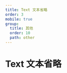 ```yaml
---
title: Text 文本省略
order: 3
mobile: true
group:
  title: 其他
  order: 10
  path: other
---
```


# Text 文本省略

<code src="../demo/Text.tsx"></code>
<API src="../src/Text.tsx"></API>

